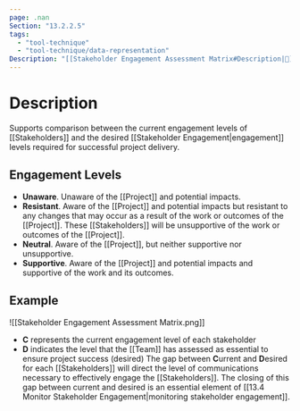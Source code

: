 ```yaml
---
page: .nan
Section: "13.2.2.5"
tags:
  - "tool-technique"
  - "tool-technique/data-representation"
Description: "[[Stakeholder Engagement Assessment Matrix#Description|📝]]"
---
```

# Description
Supports comparison between the current engagement levels of [[Stakeholders]] and the desired [[Stakeholder Engagement|engagement]] levels required for successful project delivery.
## Engagement Levels
- **Unaware**. Unaware of the [[Project]] and potential impacts.
- **Resistant**. Aware of the [[Project]] and potential impacts but resistant to any changes that may occur as a result of the work or outcomes of the [[Project]]. These [[Stakeholders]] will be unsupportive of the work or outcomes of the [[Project]].
- **Neutral**. Aware of the [[Project]], but neither supportive nor unsupportive.
- **Supportive**. Aware of the [[Project]] and potential impacts and supportive of the work and its outcomes.
## Example
![[Stakeholder Engagement Assessment Matrix.png]]
- **C** represents the current engagement level of each stakeholder
- **D** indicates the level that the [[Team]] has assessed as essential to ensure project success (desired)
The gap between **C**urrent and **D**esired for each [[Stakeholders]] will direct the level of communications necessary to effectively engage the [[Stakeholders]]. The closing of this gap between current and desired is an essential element of [[13.4 Monitor Stakeholder Engagement|monitoring stakeholder engagement]].